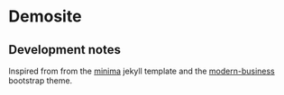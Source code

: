 # Demosite

## Development notes

Inspired from  from the [minima](https://github.com/jekyll/minima) jekyll template and the [modern-business](https://github.com/BlackrockDigital/startbootstrap-modern-business) bootstrap theme.

